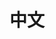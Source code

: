 ---
title: 中文
description: "Written in Chinese"
slug: "chinese"
image: "matt-popovich--rNlq4IN_1k-unsplash.jpg"
style:
    background: "#ff7373"
    color: "#fff"
---